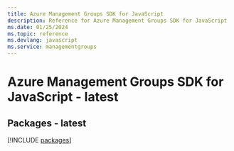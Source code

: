 ```yaml
---
title: Azure Management Groups SDK for JavaScript
description: Reference for Azure Management Groups SDK for JavaScript
ms.date: 01/25/2024
ms.topic: reference
ms.devlang: javascript
ms.service: managementgroups
---
```

# Azure Management Groups SDK for JavaScript - latest
## Packages - latest
[!INCLUDE [packages](management-groups-index.md)]